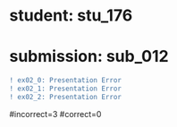 # student: stu_176
# submission: sub_012

```diff
! ex02_0: Presentation Error
! ex02_1: Presentation Error
! ex02_2: Presentation Error
```
#incorrect=3
#correct=0
